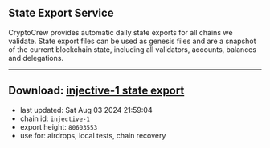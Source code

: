 ## State Export Service
CryptoCrew provides automatic daily state exports for all chains we validate. State export files can be used as genesis files and are a snapshot of the current blockchain state, including all validators, accounts, balances and delegations.

---
**Download: [injective-1 state export](https://dl-eu2.ccvalidators.com/SERVICE/injective/injective-1_export_80603553.json)**
---

- last updated: Sat Aug 03 2024 21:59:04
- chain id: `injective-1`
- export height: `80603553`
- use for: airdrops, local tests, chain recovery

